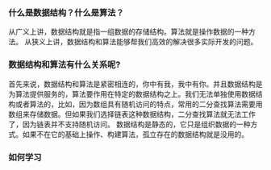 ### 什么是数据结构？什么是算法？
从广义上讲，数据结构就是指一组数据的存储结构。算法就是操作数据的一种方法。 
从狭义上讲，数据结构和算法能够帮我们高效的解决很多实际开发的问题。

### 数据结构和算法有什么关系呢?
首先来说，数据结构和算法是紧密相连的，你中有我，我中有你。并且数据结构是为算法提供服务的，算法要作用在特定的数据结构之上。我们无法单独使用数据结构或者算法的，比如，因为数组具有随机访问的特点，常用的二分查找算法需要用数组来存储数据。但如果我们选择链表这种数据结构，二分查找算法就无法工作了，因为链表并不支持随机访问。
数据结构是静态的，它只是组织数据的一种方式。如果不在它的基础上操作、构建算法，孤立存在的数据结构就是没用的。

### 如何学习


